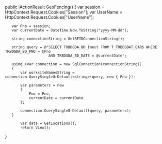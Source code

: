    public IActionResult GeoFencing()
   {
       var session = HttpContext.Request.Cookies["Session"];
       var UserName = HttpContext.Request.Cookies["UserName"];

       var Pno = session; 
       var currentDate = DateTime.Now.ToString("yyyy-MM-dd");

       string connectionString = GetRFIDConnectionString();

       string query = @"SELECT TRBDGDA_BD_Inout FROM T_TRBDGDAT_EARS WHERE TRBDGDA_BD_PNO = @Pno
                        AND TRBDGDA_BD_DATE = @currentDate";

       using (var connection = new SqlConnection(connectionString))
       {
           var worksiteNamesString = connection.QuerySingleOrDefault<string>(query, new { Pno });

           var parameters = new
           {
               Pno = Pno,
               currentDate = currentDate
           };

           connection.QuerySingleOrDefault(query, parameters);
       }

           var data = GetLocations();
           return View();
       

   }

